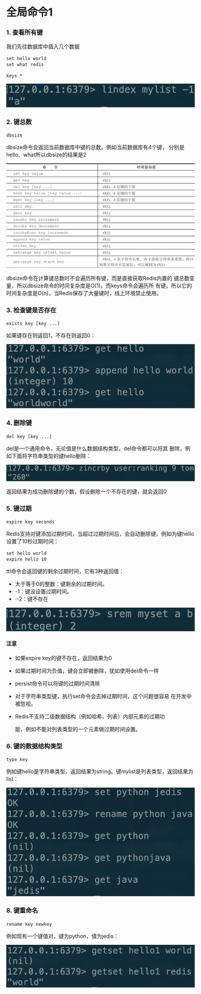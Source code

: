 # 全局命令1

### 1. 查看所有键

我们先往数据库中插入几个数据

```text
set hello world
set what redis
```

```text
keys *
```

![](../.gitbook/assets/image%20%2876%29.png)

### 2. 键总数

```text
dbsize
```

dbsize命令会返回当前数据库中键的总数。例如当前数据库有4个键， 分别是hello、what所以dbsize的结果是2

![](../.gitbook/assets/image%20%2885%29.png)

dbsize命令在计算键总数时不会遍历所有键，而是直接获取Redis内置的 键总数变量，所以dbsize命令的时间复杂度是O\(1\)。而keys命令会遍历所 有键，所以它的时间复杂度是O\(n\)，当Redis保存了大量键时，线上环境禁止使用。

### 3. 检查键是否存在

```text
exists key [key ...]
```

如果键存在则返回1，不存在则返回0：

![](../.gitbook/assets/image%20%2819%29.png)

### 4. 删除键

```text
del key [key ...]
```

del是一个通用命令，无论值是什么数据结构类型，del命令都可以将其 删除，例如下面将字符串类型的键hello删除：

![](../.gitbook/assets/image%20%2829%29.png)

返回结果为成功删除键的个数，假设删除一个不存在的键，就会返回0

### 5. 键过期

```text
expire key seconds
```

Redis支持对键添加过期时间，当超过过期时间后，会自动删除键，例如为键hello设置了10秒过期时间：

```text
set hello world
expire hello 10
```

ttl命令会返回键的剩余过期时间，它有3种返回值：

* 大于等于0的整数：键剩余的过期时间。
* -1：键没设置过期时间。
* ·-2：键不存在

![](../.gitbook/assets/image%20%2822%29.png)

#### 注意

* 如果expire key的键不存在，返回结果为0
* 如果过期时间为负值，键会立即被删除，犹如使用del命令一样
* persist命令可以将键的过期时间清除
* 对于字符串类型键，执行set命令会去掉过期时间，这个问题很容易 在开发中被忽视。
* Redis不支持二级数据结构（例如哈希、列表）内部元素的过期功

  能，例如不能对列表类型的一个元素做过期时间设置。

### 6. 键的数据结构类型

```text
type key
```

例如键hello是字符串类型，返回结果为string。键mylist是列表类型，返回结果为list：

![](../.gitbook/assets/image%20%282%29.png)

### 8. 键重命名

```text
rename key newkey
```

例如现有一个键值对，键为python，值为jedis：

![](../.gitbook/assets/image%20%284%29.png)

